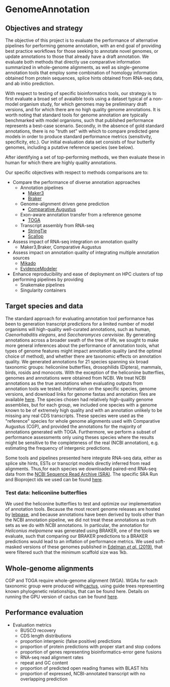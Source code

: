 # GenomeAnnotation
## Objectives and strategy
The objective of this project is to evaluate the performance of alternative pipelines for performing genome annotation, with an end goal of providing best practice workflows for those seeking to annotate novel genomes, or update annotations to those that already have a draft annotation. We evaluate both methods that directly use comparative information summarized in whole-genome alignments, as well as single-genome annotation tools that employ some combination of homology information obtained from protein sequences, splice hints obtained from RNA-seq data, and ab initio prediction.

With respect to testing of specific bioinformatics tools, our strategy is to first evaluate a broad set of avaialble tools using a dataset typical of a non-model organism study, for which genomes may be preliminary draft versions, and for which there are no high quality genome annotations. It is worth noting that standard tools for genome annotation are typically benchmarked with model organisms, such that published performance represents a best-case scenario. Secondly, in the absence of gold standard annotations, there is no "truth set" with which to compare predicted gene models in order to produce standard performance metrics (sensitivity, specificity, etc.). Our initial evaluation data set consists of four butterfly genomes, including a putative reference species (see below).

After identifying a set of top-performing methods, we then evaluate these in human for which there are highly quality annotations.  

Our specific objectives with respect to methods comparisons are to:
* Compare the performance of diverse annotation approaches
    * Annotation pipelines
        * [Maker3](https://www.yandell-lab.org/software/maker.html)
        * [Braker](https://github.com/Gaius-Augustus/BRAKER)
    * Genome-alignment driven gene prediction
        * [Comparative Augustus](https://github.com/Gaius-Augustus/Augustus)
    * Exon-aware annotation transfer from a reference genome
        * [TOGA](https://github.com/hillerlab/TOGA)
    * Transcript assembly from RNA-seq
        * [StringTie](https://ccb.jhu.edu/software/stringtie/)
        * [Scallop](https://github.com/Kingsford-Group/scallop)
* Assess impact of RNA-seq integration on annotation quality
    * Maker3,Braker, Comparative Augustus
* Assess impact on annotation quality of integrating multiple annotation sources
    * [Mikado](https://github.com/EI-CoreBioinformatics/mikado)
    * [EvidenceModeler](https://evidencemodeler.github.io/)
* Enhance reproducibility and ease of deployment on HPC clusters of top performing pipelines by providing
    * Snakemake pipelines
    * Singularity containers


## Target species and data
The standard approach for evaluating annotation tool performance has been to generation transcript predictions for a limited number of model organisms will high-quality well-curated annotations, such as human, *Caenorhabditis elegans*, and *Saccharomyces cerevisiae*. By generating annotations across a broader swath of the tree of life, we sought to make more general inferences about the performance of annotation tools, what types of genome features might impact annotation quality (and the optimal choice of method), and whether there are taxonomic effects on annotation quality. We generated annotations for 21 species spanning six broad taxonomic groups: heliconiine butterflies, drosophilids (Diptera), mammals, birds, rosids and monocots. With the exception of the heliconiine butterflies, genomes and annotations were obtained from NCBI. We treat NCBI annotations as the true annotations when evaluating outputs from annotation tools we tested. Information on the specific species, genome versions, and download links for genome fastas and annotation files are available [here](https://github.com/harvardinformatics/GenomeAnnotation/blob/master/genomes.md). The species chosen had relatively high-quality genome assemblies, but for each group, we included one species with a genome known to be of extremely high quality and with an annotation unlikely to be missing any real CDS transcripts. These species were used as the "reference" species for whole genome alignments used with Comparative Augustus (CGP), and provided the annotations for the majority of annotations generated with TOGA. Furthermore, we perform a subset of performance assessments only using theses species where the results might be sensitive to the completeness of the real (NCBI annotation), e.g. estimating the frequency of intergenic predictions.  

Some tools and pipelines presented here integrate RNA-seq data, either as splice site hints, ESTs or transcript models directly inferred from read alignments. Thus,for each species we downloaded paired-end RNA-seq data from the [NCBI Sequence Read Archive (SRA)](https://www.ncbi.nlm.nih.gov/sra). The specific SRA Run and Bioproject ids we used can be found [here](https://github.com/harvardinformatics/GenomeAnnotation/blob/master/paper/data/SRA/SRA_accession_ids.tsv). 

### Test data: heliconiine butterflies
We used the heliconine butterflies to test and optimize our implementation of annotation tools. Because the most recent genome releases are hosted by [lebpase](lepbase.org), and because annotations have been derived by tools other than the NCBI annotation pipeline, we did not treat these annotations as truth sets as we do with NCBI annotations. In particular, the annotation for  *Heliconius melpomene* was generated using BRAKER, one of the tools we evaluate, such that comparing our BRAKER predictions to a BRAKER predictions would lead to an inflation of performance metrics. We used soft-masked versions of these genomes published in [Edelman *et al.* (2019)](https://science.sciencemag.org/content/366/6465/594), that were filtered such that the minimum scaffold size was 1kb.

## Whole-genome alignments
CGP and TOGA require whole-genome alignment (WGA). WGAs for each taxonomic group were produced with[cactus](https://github.com/ComparativeGenomicsToolkit/cactus), using guide trees representing known phylogenetic relationships, that can be found here. Details on running the GPU version of cactus can be found [here](https://github.com/harvardinformatics/GenomeAnnotation-WholeGenomeAlignment).

## Performance evaluation
  - Evaluation metrics
    - BUSCO recovery
    - CDS length distributions
    - proportion intergenic (false positive) predictions
    - proportion of protein predictions with proper start and stop codons
    - proportion of genes representing bioinformatics-error gene fusions
    - RNA-seq read alignment rates
    - repeat and GC content
    - proportion of predicted open reading frames with BLAST hits
    - proportion of expressed, NCBI-annotated transcript with no overlapping prediction

    
     

